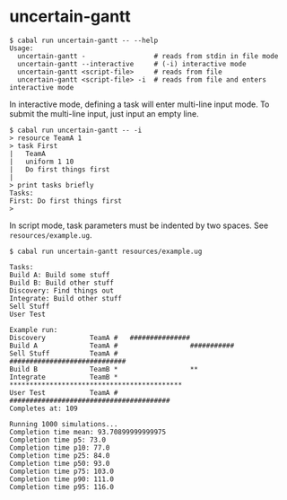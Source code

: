 # uncertain-gantt

```
$ cabal run uncertain-gantt -- --help
Usage:
  uncertain-gantt -                 # reads from stdin in file mode
  uncertain-gantt --interactive     # (-i) interactive mode
  uncertain-gantt <script-file>     # reads from file
  uncertain-gantt <script-file> -i  # reads from file and enters interactive mode
```

In interactive mode, defining a task will enter multi-line input mode. To submit the multi-line input, just input an empty line.
```
$ cabal run uncertain-gantt -- -i
> resource TeamA 1
> task First
|   TeamA
|   uniform 1 10
|   Do first things first
|
> print tasks briefly
Tasks:
First: Do first things first
>
```

In script mode, task parameters must be indented by two spaces. See `resources/example.ug`.

```
$ cabal run uncertain-gantt resources/example.ug

Tasks:
Build A: Build some stuff
Build B: Build other stuff
Discovery: Find things out
Integrate: Build other stuff
Sell Stuff
User Test

Example run:
Discovery           TeamA #   ###############
Build A             TeamA #                  ###########
Sell Stuff          TeamA #                  #############################
Build B             TeamB *                  **
Integrate           TeamB *                             *******************************************
User Test           TeamA #                                                                        ########################################
Completes at: 109

Running 1000 simulations...
Completion time mean: 93.70899999999975
Completion time p5: 73.0
Completion time p10: 77.0
Completion time p25: 84.0
Completion time p50: 93.0
Completion time p75: 103.0
Completion time p90: 111.0
Completion time p95: 116.0
```
